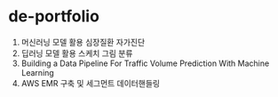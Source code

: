 # de-portfolio
1. 머신러닝 모델 활용 심장질환 자가진단
2. 딥러닝 모델 활용 스케치 그림 분류
3. Building a Data Pipeline For Traffic Volume Prediction With Machine Learning
4. AWS EMR 구축 및 세그먼트 데이터핸들링
